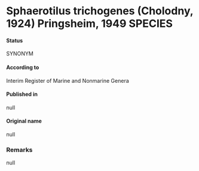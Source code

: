 # Sphaerotilus trichogenes (Cholodny, 1924) Pringsheim, 1949 SPECIES

#### Status
SYNONYM

#### According to
Interim Register of Marine and Nonmarine Genera

#### Published in
null

#### Original name
null

### Remarks
null